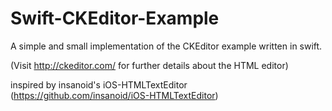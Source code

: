 # Swift-CKEditor-Example
A simple and small implementation of the CKEditor example written in swift. 

(Visit http://ckeditor.com/ for further details about the HTML editor)

inspired by insanoid's iOS-HTMLTextEditor (https://github.com/insanoid/iOS-HTMLTextEditor)
